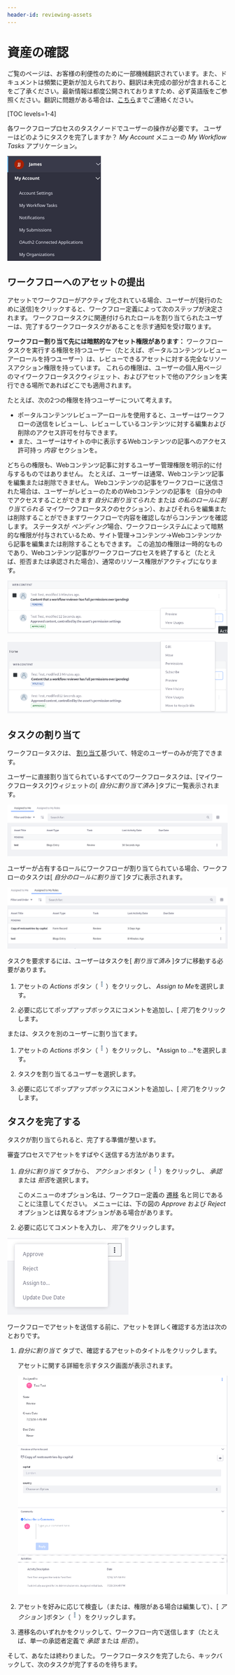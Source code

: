 ```yaml
---
header-id: reviewing-assets
---
```


# 資産の確認

<p class="alert alert-info"><span class="wysiwyg-color-blue120">ご覧のページは、お客様の利便性のために一部機械翻訳されています。また、ドキュメントは頻繁に更新が加えられており、翻訳は未完成の部分が含まれることをご了承ください。最新情報は都度公開されておりますため、必ず英語版をご参照ください。翻訳に問題がある場合は、<a href="mailto:support-content-jp@liferay.com">こちら</a>までご連絡ください。</span></p>

[TOC levels=1-4]

各ワークフロープロセスのタスクノードでユーザーの操作が必要です。 ユーザーはどのようにタスクを完了しますか？ *My Account* メニューの *My Workflow Tasks* アプリケーション。

![図1：ユーザーは、自分のワークフロータスクウィジェットからワークフロータスクを管理します。](../../images/workflow-myworkflow-tasks-menu.png)

## ワークフローへのアセットの提出

アセットでワークフローがアクティブ化されている場合、ユーザーが[発行のために送信]をクリックすると、ワークフロー定義によって次のステップが決定されます。 ワークフロータスクに関連付けられたロールを割り当てられたユーザーは、完了するワークフロータスクがあることを示す通知を受け取ります。

**ワークフロー割り当て先には暗黙的なアセット権限があります：** ワークフロータスクを実行する権限を持つユーザー（たとえば、ポータルコンテンツレビューアーロールを持つユーザー）は、レビューできるアセットに対する完全なリソースアクション権限を持っています。 これらの権限は、ユーザーの個人用ページのマイワークフロータスクウィジェット、およびアセットで他のアクションを実行できる場所であればどこでも適用されます。

たとえば、次の2つの権限を持つユーザーについて考えます。

  - ポータルコンテンツレビューアーロールを使用すると、ユーザーはワークフローの送信をレビューし、レビューしているコンテンツに対する編集および削除のアクセス許可を付与できます。
  - また、ユーザーはサイトの中に表示するWebコンテンツの記事へのアクセス許可持っ *内容* セクションを。

どちらの権限も、Webコンテンツ記事に対するユーザー管理権限を明示的に付与するものではありません。 たとえば、ユーザーは通常、Webコンテンツ記事を編集または削除できません。 Webコンテンツの記事をワークフローに送信された場合は、ユーザーがレビューのためのWebコンテンツの記事を（自分の中でアクセスすることができます *自分に割り当てられた* または *の私のロールに割り当てられる* マイワークフロータスクのセクション）、およびそれらを編集または削除することができますワークフローで内容を確認しながらコンテンツを確認します。 ステータスが *ペンディング*場合、ワークフローシステムによって暗黙的な権限が付与されているため、サイト管理→コンテンツ→Webコンテンツから記事を編集または削除することもできます。 この追加の権限は一時的なものであり、Webコンテンツ記事がワークフロープロセスを終了すると（たとえば、拒否または承認された場合）、通常のリソース権限がアクティブになります。

![図2：Webコンテンツに対するVIEW権限を持つユーザーは、承認済み記事を管理できません。](../../images/workflow-approved-permissions.png)

![図3：ワークフローでWebコンテンツにアクセスできるユーザーは、保留中の記事を管理できます。](../../images/workflow-pending-permissions.png)

## タスクの割り当て

ワークフロータスクは、 [割り当て](/docs/7-1/tutorials/-/knowledge_base/t/workflow-task-nodes#assignments)基づいて、特定のユーザーのみが完了できます。

ユーザーに直接割り当てられているすべてのワークフロータスクは、[マイワークフロータスク]ウィジェットの[ *自分に割り当て済み* ]タブに一覧表示されます。

![図4：ユーザーに割り当てられたアセットは、*自分への割り当て*にリストされています。](../../images/workflow-assigned-to-me.png)

ユーザーが占有するロールにワークフローが割り当てられている場合、ワークフローのタスクは[ *自分のロールに割り当て* ]タブに表示されます。

![図5：ロールに割り当てられたアセットは、関連する各ユーザーの[*自分のロールに割り当て済み]タブに一覧表示されます。](../../images/workflow-assigned-to-my-roles.png)

タスクを要求するには、ユーザーはタスクを[ *割り当て済み* ]タブに移動する必要があります。

1.  アセットの *Actions* ボタン（![Actions](../../images/icon-actions.png)）をクリックし、 *Assign to Me*を選択します。

2.  必要に応じてポップアップボックスにコメントを追加し、[ *完了*]をクリックします。

または、タスクを別のユーザーに割り当てます。

1.  アセットの *Actions* ボタン（![Actions](../../images/icon-actions.png)）をクリックし、 *Assign to ...*を選択します。

2.  タスクを割り当てるユーザーを選択します。

3.  必要に応じてポップアップボックスにコメントを追加し、[ *完了*]をクリックします。

## タスクを完了する

タスクが割り当てられると、完了する準備が整います。

審査プロセスでアセットをすばやく送信する方法があります。

1.  *自分に割り当て* タブから、 *アクション* ボタン（![Actions](../../images/icon-actions.png)）をクリックし、 *承認* または *拒否*を選択します。

    このメニューのオプション名は、ワークフロー定義の [遷移](/docs/7-1/tutorials/-/knowledge_base/t/workflow-definition-nodes) 名と同じであることに注意してください。 メニューには、下の図の *Approve* および *Reject* オプションとは異なるオプションがある場合があります。

2.  必要に応じてコメントを入力し、 *完了*をクリックします。

![図6：* Assigned to Me *リストからタスクを完了します。](../../images/workflow-complete-task.png)

ワークフローでアセットを送信する前に、アセットを詳しく確認する方法は次のとおりです。

1.  *自分に割り当て* タブで、確認するアセットのタイトルをクリックします。

    アセットに関する詳細を示すタスク画面が表示されます。

    ![図7：タスクを完了する前にアセットを検査します。](../../images/workflow-task-review.png)

2.  アセットを好みに応じて検査し（または、権限がある場合は編集して）、[ *アクション* ]ボタン（![Actions](../../images/icon-actions.png)）をクリックします。

3.  遷移名のいずれかをクリックして、ワークフロー内で送信します（たとえば、単一の承認者定義で *承認* または *拒否*）。

そして、あなたは終わりました。 ワークフロータスクを完了したら、キックバックして、次のタスクが完了するのを待ちます。

